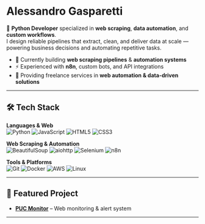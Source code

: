 # Alessandro Gasparetti  

🚀 **Python Developer** specialized in **web scraping**, **data automation**, and **custom workflows**.  
I design reliable pipelines that extract, clean, and deliver data at scale — powering business decisions and automating repetitive tasks.  

- 🔭 Currently building **web scraping pipelines** & **automation systems**  
- ⚡ Experienced with **n8n**, custom bots, and API integrations  
- 💼 Providing freelance services in **web automation & data-driven solutions**  

---

## 🛠 Tech Stack  

**Languages & Web**  
![Python](https://img.shields.io/badge/-Python-3776AB?logo=python&logoColor=white&style=for-the-badge) ![JavaScript](https://img.shields.io/badge/-JavaScript-F7DF1E?logo=javascript&logoColor=black&style=for-the-badge) ![HTML5](https://img.shields.io/badge/-HTML5-E34F26?logo=html5&logoColor=white&style=for-the-badge) ![CSS3](https://img.shields.io/badge/-CSS3-1572B6?logo=css3&logoColor=white&style=for-the-badge)  

**Web Scraping & Automation**  
![BeautifulSoup](https://img.shields.io/badge/-BeautifulSoup-258BCB?style=for-the-badge) ![aiohttp](https://img.shields.io/badge/-aiohttp-0055A5?style=for-the-badge) ![Selenium](https://img.shields.io/badge/-Selenium-43B02A?logo=selenium&logoColor=white&style=for-the-badge) ![n8n](https://img.shields.io/badge/-n8n-EA4B8B?logo=n8n&logoColor=white&style=for-the-badge)  

**Tools & Platforms**  
![Git](https://img.shields.io/badge/-Git-F05032?logo=git&logoColor=white&style=for-the-badge) ![Docker](https://img.shields.io/badge/-Docker-2496ED?logo=docker&logoColor=white&style=for-the-badge) ![AWS](https://img.shields.io/badge/-AWS-232F3E?logo=amazon-aws&logoColor=white&style=for-the-badge) ![Linux](https://img.shields.io/badge/-Linux-FCC624?logo=linux&logoColor=black&style=for-the-badge)  

---

## 📂 Featured Project  

- [**PUC Monitor**](https://github.com/username/puc-monitor) – Web monitoring & alert system  

---

